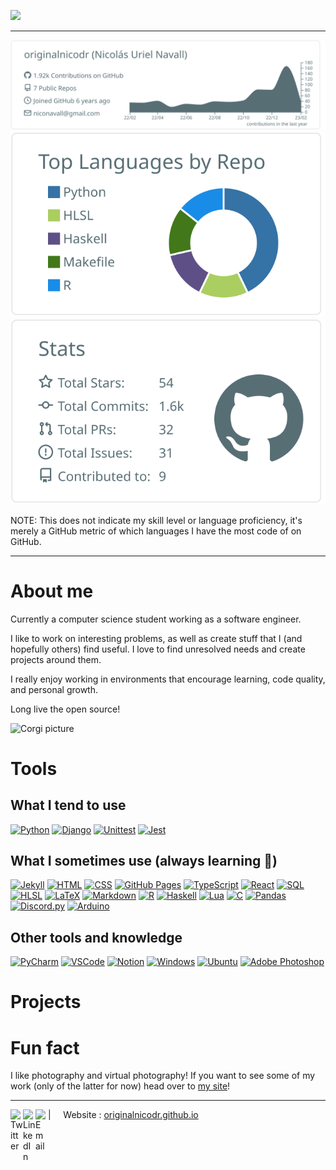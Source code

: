 ![](https://raw.githubusercontent.com/originalnicodr/originalnicodr/main/banner.gif?token=GHSAT0AAAAAABZY5FWU2OPB5H3ZUN47SPT4Y7HZ36Q)

<!-- Banner made with 𝚃𝚢𝚙𝚎𝙸𝚝, 𝚅𝚞𝚎 𝙿𝚊𝚛𝚝𝚒𝚌𝚕𝚎𝙹𝚜 𝚊𝚗𝚍 𝚅𝚞𝚎: https://codesandbox.io/s/readme-intro-gif-forked-truvzj -->

<hr>

<p  align="center">
  <img src="https://raw.githubusercontent.com/originalnicodr/originalnicodr/main/profile-summary-card-output/default/0-profile-details.svg?token=GHSAT0AAAAAABZY5FWUHZCH475KFQAAU2KGY7HVNBQ" alt="github stats"></br>
  <img src="https://raw.githubusercontent.com/originalnicodr/originalnicodr/main/profile-summary-card-output/default/1-repos-per-language.svg?token=GHSAT0AAAAAABZY5FWUDYZHAYGQOX7UT6OCY7HVNXA">
  <img src="https://raw.githubusercontent.com/originalnicodr/originalnicodr/main/profile-summary-card-output/default/3-stats.svg?token=GHSAT0AAAAAABZY5FWULAE3T634OFLU2JI4Y7HVN7Q"></br></p>

NOTE: This does not indicate my skill level or language proficiency, it's merely a GitHub metric of which languages I have the most code of on GitHub.

<hr>

# About me
Currently a computer science student working as a software engineer.

I like to work on interesting problems, as well as create stuff that I (and hopefully others) find useful. I love to find unresolved needs and create projects around them.

I really enjoy working in environments that encourage learning, code quality, and personal growth.

Long live the open source!

![Corgi picture]()

# Tools

## What I tend to use

<a href="#"><img alt="Python" src="https://img.shields.io/badge/Python-14354C.svg?logo=python&logoColor=white"></a>
<a href="#"><img alt="Django" src="https://img.shields.io/badge/django-%23092E20.svg?logo=django&logoColor=white"></a>
<a href="#"><img alt="Unittest" src="https://img.shields.io/badge/-unittest-yellowgreen?logo=python&logoColor=white"></a>
<a href="#"><img alt="Jest" src="https://img.shields.io/badge/-jest-%23C21325?logo=jest&logoColor=white"></a>


## What I sometimes use (always learning 🌱)

<a href="#"><img alt="Jekyll" src="https://img.shields.io/badge/Jekyll-%23CF4647.svg?logo=jekyll&logoColor=white"></a>
<a href="#"><img alt="HTML" src="https://img.shields.io/badge/HTML-E34F26.svg?logo=html5&logoColor=white"></a>
<a href="#"><img alt="CSS" src="https://img.shields.io/badge/CSS-1572B6.svg?logo=css3&logoColor=white"></a>
<a href="#"><img alt="GitHub Pages" src="https://img.shields.io/badge/GitHub%20Pages-327FC7.svg?logo=github&logoColor=white"></a>
<a href="#"><img alt="TypeScript" src="https://img.shields.io/badge/TypeScript-007ACC.svg?logo=typescript&logoColor=white"></a>
<a href="#"><img alt="React" src="https://img.shields.io/badge/React-%2320232a.svg?logo=react&logoColor=%2361DAFB"></a>
<a href="#"><img alt="SQL" src="https://custom-icon-badges.demolab.com/badge/SQL-025E8C.svg?logo=database&logoColor=white"></a>
<a href="#"><img alt="HLSL" src="https://img.shields.io/badge/HLSL-%23CF4647.svg?logo=hlsl&logoColor=white"></a>
<a href="#"><img alt="LaTeX" src="https://img.shields.io/badge/LaTeX-008080.svg?logo=LaTeX&logoColor=white"></a>
<a href="#"><img alt="Markdown" src="https://img.shields.io/badge/Markdown-000000.svg?logo=markdown&logoColor=white"></a>
<a href="#"><img alt="R" src="https://img.shields.io/badge/R-276DC3.svg?logo=r&logoColor=white"></a>
<a href="#"><img alt="Haskell" src="https://img.shields.io/badge/Haskell-5e5086?logo=haskell&logoColor=white"></a>
<a href="#"><img alt="Lua" src="https://img.shields.io/badge/lua-%232C2D72.svg?logo=lua&logoColor=white"></a>
<a href="#"><img alt="C" src="https://custom-icon-badges.demolab.com/badge/C-03599C.svg?logo=c-in-hexagon&logoColor=white"></a>
<a href="#"><img alt="Pandas" src="https://img.shields.io/badge/Pandas-150458.svg?logo=pandas&logoColor=white"></a>
<a href="#"><img alt="Discord.py" src="https://custom-icon-badges.demolab.com/badge/Discord.py-0d1620.svg?logo=dpy"></a>
<a href="#"><img alt="Arduino" src="https://img.shields.io/badge/-Arduino-00979D?logo=Arduino&logoColor=white"></a>

## Other tools and knowledge

<a href="#"><img alt="PyCharm" src="https://img.shields.io/badge/pycharm-143?logo=pycharm&logoColor=black&color=black&labelColor=green"></a>
<a href="#"><img alt="VSCode" src="https://img.shields.io/badge/Visual%20Studio%20Code-0078d7.svg?logo=visual-studio-code&logoColor=white"></a>
<a href="#"><img alt="Notion" src="https://img.shields.io/badge/Notion-010101.svg?logo=notion&logoColor=white"></a>
<a href="#"><img alt="Windows" src="https://img.shields.io/badge/Windows-0078D6?logo=windows&logoColor=white"></a>
<a href="#"><img alt="Ubuntu" src="https://img.shields.io/badge/Ubuntu-E95420?logo=ubuntu&logoColor=white"></a>
<a href="#"><img alt="Adobe Photoshop" src="https://img.shields.io/badge/Photoshop-%2331A8FF.svg?logo=adobe%20photoshop&logoColor=white"></a>


# Projects

<!--
**originalnicodr/originalnicodr** is a ✨ _special_ ✨ repository because its `README.md` (this file) appears on your GitHub profile.

Here are some ideas to get you started:

- 🔭 I’m currently working on ...
- 🌱 I’m currently learning ...
- 👯 I’m looking to collaborate on ...
- 🤔 I’m looking for help with ...
- 💬 Ask me about ...
- 📫 How to reach me: ...
- 😄 Pronouns: ...
- ⚡ Fun fact: ...
-->

# Fun fact

I like photography and virtual photography! If you want to see some of my work (only of the latter for now) head over to [my site](https://originalnicodr.github.io/virtual-photography/)!


--- 
<a href="https://twitter.com/originalnicodr">
  <img align="left" alt="Twitter" width="20px" src="https://simpleicons.now.sh/twitter/4e8ade" />
</a>

<a href="https://www.linkedin.com/in/nicol%C3%A1s-uriel-navall-b38022174/">
  <img align="left" alt="LinkedIn" width="20px" src="https://simpleicons.now.sh/linkedin/4e8ade" />
</a>

<a href="mailto:niconavall@gmail.com">
  <img align="left" alt="Email" width="20px" src="https://simpleicons.now.sh/gmail/4e8ade" />
</a>

| &nbsp;&nbsp;&nbsp; Website : [originalnicodr.github.io](https://originalnicodr.github.io)